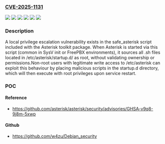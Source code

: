 ### [CVE-2025-1131](https://cve.mitre.org/cgi-bin/cvename.cgi?name=CVE-2025-1131)
![](https://img.shields.io/static/v1?label=Product&message=Asterisk&color=blue)
![](https://img.shields.io/static/v1?label=Version&message=Asterisk%20%3C%3D%2020.15.0%20&color=brightgreen)
![](https://img.shields.io/static/v1?label=Version&message=Asterisk%20%3C%3D%2021.10.0%20&color=brightgreen)
![](https://img.shields.io/static/v1?label=Version&message=Asterisk%20%3C%3D%2022.5.0%20&color=brightgreen)
![](https://img.shields.io/static/v1?label=Version&message=Asterisk%20%3C%3D18.26.2%20&color=brightgreen)
![](https://img.shields.io/static/v1?label=Vulnerability&message=CWE-427%20Uncontrolled%20Search%20Path%20Element&color=brightgreen)

### Description

A local privilege escalation vulnerability exists in the safe_asterisk script included with the Asterisk toolkit package. When Asterisk is started via this script (common in SysV init or FreePBX environments), it sources all .sh files located in /etc/asterisk/startup.d/ as root, without validating ownership or permissions.Non-root users with legitimate write access to /etc/asterisk can exploit this behaviour by placing malicious scripts in the startup.d directory, which will then execute with root privileges upon service restart.

### POC

#### Reference
- https://github.com/asterisk/asterisk/security/advisories/GHSA-v9q8-9j8m-5xwp

#### Github
- https://github.com/w4zu/Debian_security

